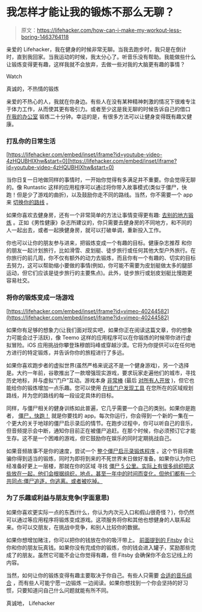 # 我怎样才能让我的锻炼不那么无聊？

> 原文：<https://lifehacker.com/how-can-i-make-my-workout-less-boring-1463764118>

亲爱的 Lifehacker，我在健身的时候非常无聊。当我去跑步时，我只是在倒计时，直到我回家。当我运动的时候，我太分心了。听音乐没有帮助。我能做些什么让锻炼变得更有趣，这样我就不会放弃，去做一些对我的大脑更有趣的事情？

Watch

真诚的，不热情的锻炼

亲爱的不热心的人，我就在你身边。有些人在没有某种精神刺激的情况下很难专注于体力工作，从而使其更有吸引力。或者至少这是我无聊的时候告诉自己的借口 [在我的办公室](https://lifehacker.com/clever-ways-to-get-some-exercise-at-the-office-or-any-1169221147) 锻炼二十分钟。幸运的是，有很多方法可以让健身变得既有趣又健康。

### 打乱你的日常生活

 [https://lifehacker.com/embed/inset/iframe?id=youtube-video-4zHQUBHIXhw&start=0](https://lifehacker.com/embed/inset/iframe?id=youtube-video-4zHQUBHIXhw&start=0) 

当你日复一日地做同样的事情时，一开始你觉得有多满足并不重要。你会觉得无聊的。像 Runtastic 这样的应用程序可以通过将你带入故事模式(类似于僵尸，快跑！但是少了游戏的曲折)，以及鼓励你走不同的路线。当然，你不需要一个 app 来 [切换你的路线](https://lifehacker.com/how-to-craft-the-perfect-running-route-1411125120) 。

如果你喜欢去健身房，还有一个非常简单的方法让事情变得更有趣: [去别的地方锻炼](http://www.menshealth.com/fitness/escape-workout-rut) 。正如《男性健康》杂志所建议的，你只需要去健身房的不同地方，和不同的人一起出去，或者一起换健身房，就可以打破单调，重新投入工作。

你也可以让你的朋友参与进来，把锻炼变成一个有趣的目标。健康杂志推荐 和你的朋友一起计划旅行，比如滑雪、皮划艇、徒步旅行或任何其他大型户外旅行。在你旅行的前几周，你不仅有额外的动力去锻炼，而且你有一个有趣的、切实的目标去努力，这可以帮助缩小要做的事情(例如，你可能不需要为皮划艇做太多的腿部运动，但它们应该是徒步旅行的主要焦点)。此外，徒步旅行或划皮划艇比慢跑更容易社交。

### 将你的锻炼变成一场游戏

 [https://lifehacker.com/embed/inset/iframe?id=vimeo-40244582](https://lifehacker.com/embed/inset/iframe?id=vimeo-40244582) 

如果你有足够的想象力(让我们面对现实吧，如果你正在阅读这篇文章，你的想象力可能会过于活跃)，像 Teemo 这样的应用程序可以在你锻炼的时候带你进行虚拟冒险。iOS 应用挑战你攀登珠穆朗玛峰或穿越沙漠。它将为你提供可以在任何地方进行的特定锻炼，并告诉你你的旅程进行了多远。

如果你喜欢跑步者的虚拟世界(虽然严格来说这不是一个健身游戏)，另一个选择是。大约一年前，谷歌推出了一款增强现实游戏，要求玩家走遍他们的城市，寻找历史地标，并与虚拟“门户”互动。游戏本身 [非常棒](http://www.androidpolice.com/2012/11/20/ingress-is-by-far-the-best-augmented-reality-game-a-curious-explorer-in-the-city-can-play/) (最后 [对所有人开放](http://www.engadget.com/2013/10/31/ingress-beta-for-android-now-open-to-all/) )，但它也能给你的锻炼增加一点乐趣。您可以使用 [在线门户发现工具](http://www.ingress.com/intel) 在您所在的区域规划路线，并为您的路线的每一段设定具体的目标。

同样，与僵尸相关的健身训练如此普遍，它几乎需要一个自己的类别。如果你是跑者， [僵尸，快跑！](https://lifehacker.com/zombies-run-turns-your-exercise-routine-into-a-game-o-5892625) 就是你要找的 app。每次你运行，你会得到一个新的一集在一个更大的关于地球的僵尸启示录后的情节。在跑步过程中，你可以听自己的音乐，但音频提示会中断，通知你目前正在被僵尸追赶。在那个时候，你必须预订它才能生存。这不是一个困难的游戏，但它鼓励你在娱乐的同时定期挑战自己。

如果音频故事不是你的速度，尝试一个 [整个僵尸启示录锻炼程序](https://lifehacker.com/need-a-good-fun-workout-train-for-the-zombie-apocalyp-5929645) 。这个节目将欺骗你得到适当的锻炼，同时为即将到来的不死世界末日做好准备。如果你认为你已经准备好更上一层楼，那就在你的区域 寻找 [僵尸 5 公里。实际上有很多组织把这些放在一起，他们会根据组织，地点，甚至一年中的时间而变化，但他们都有一个共同点:僵尸追逐，你逃离。或者被吃掉。](http://youtu.be/5uWD4i8u-KU)

### 为了乐趣或利益与朋友竞争(字面意思)

如果你喜欢更实际一点的东西(什么，你认为内次元入口和假山很奇怪？)，你仍然可以通过等应用程序将锻炼变成游戏。这项服务将你和其他也想健身的人联系起来。你可以交朋友，在挑战中竞争，和别人比较你的数据。

如果你想增加赌注，你可以把你的钱放在你的吸汗带上。 [前面提到的 Fitsby](https://lifehacker.com/fitsby-puts-real-money-on-the-line-to-make-sure-you-and-5973684) 会让你和你的朋友玩真钱。如果你没有完成你的锻炼，你的钱会进入罐子，奖励那些完成了的朋友。虽然它可能不会让你觉得有趣，但 Fitsby 会确保你不会忘记线上的内容。

当然，如何让你的锻炼变得有趣主要取决于你自己。有些人只需要 [合适的音乐组合](https://lifehacker.com/find-the-right-bpm-for-your-perfect-running-playlist-wi-5927390) ，而有些人可能宁愿一边锻炼 一边阅读。如果你想找到一个你会坚持的好习惯，只要知道问自己什么问题就能有所不同。

真诚地，
Lifehacker